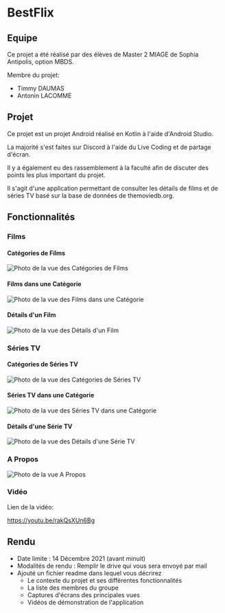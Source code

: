 # BestFlix

## Equipe
Ce projet a été réalisé par des élèves de Master 2 MIAGE de Sophia Antipolis, option MBDS.

Membre du projet:
- Timmy DAUMAS
- Antonin LACOMME

## Projet
Ce projet est un projet Android réalisé en Kotlin à l'aide d'Android Studio.

La majorité s'est faites sur Discord à l'aide du Live Coding et de partage d'écran.

Il y a également eu des rassemblement à la faculté afin de discuter des points les plus important du projet.

Il s'agit d'une application permettant de consulter les détails de films et de séries TV
basé sur la base de données de themoviedb.org.

## Fonctionnalités
### Films
#### Catégories de Films
![Photo de la vue des Catégories de Films](images/categories_movie.png)
#### Films dans une Catégorie
![Photo de la vue des Films dans une Catégorie](images/movies.png)
#### Détails d'un Film
![Photo de la vue des Détails d'un Film](images/detail_movie.png)
### Séries TV
#### Catégories de Séries TV
![Photo de la vue des Catégories de Séries TV](images/categories_showtv.png)
#### Séries TV dans une Catégorie
![Photo de la vue des Séries TV dans une Catégorie](images/showstv.png)
#### Détails d'une Série TV
![Photo de la vue des Détails d'une Série TV](images/detail_showtv.png)
### A Propos
![Photo de la vue A Propos](images/about.png)

### Vidéo
Lien de la vidéo:

https://youtu.be/rakQsXUn6Bg

## Rendu
- Date limite : 14 Décembre 2021 (avant minuit)
- Modalités de rendu : Remplir le drive qui vous sera envoyé par mail
- Ajouté un fichier readme dans lequel vous décrirez
    - Le contexte du projet et ses différentes fonctionnalités
    - La liste des membres du groupe
    - Captures d'écrans des principales vues
    - Vidéos de démonstration de l'application



